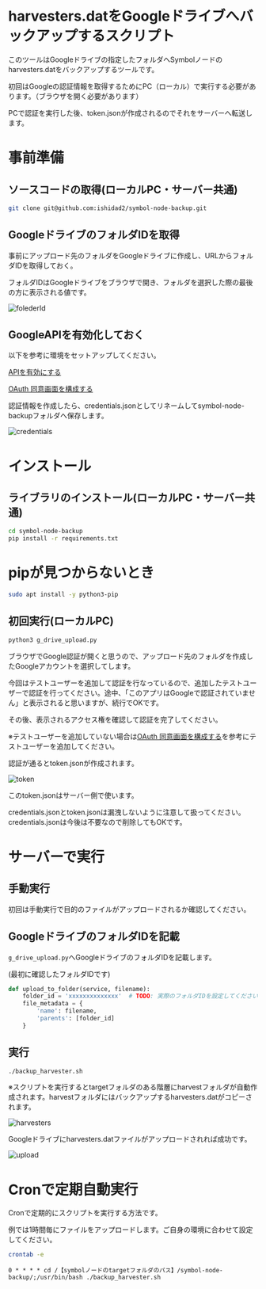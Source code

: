# harvesters.datをGoogleドライブへバックアップするスクリプト

このツールはGoogleドライブの指定したフォルダへSymbolノードのharvesters.datをバックアップするツールです。

初回はGoogleの認証情報を取得するためにPC（ローカル）で実行する必要があります。（ブラウザを開く必要があります）

PCで認証を実行した後、token.jsonが作成されるのでそれをサーバーへ転送します。

# 事前準備

## ソースコードの取得(ローカルPC・サーバー共通)

```bash
git clone git@github.com:ishidad2/symbol-node-backup.git
```

## GoogleドライブのフォルダIDを取得

事前にアップロード先のフォルダをGoogleドライブに作成し、URLからフォルダIDを取得しておく。

フォルダIDはGoogleドライブをブラウザで開き、フォルダを選択した際の最後の方に表示される値です。

![folederId](images/folderId.png)

## GoogleAPIを有効化しておく

以下を参考に環境をセットアップしてください。

[APIを有効にする](https://developers.google.com/drive/api/quickstart/python?hl=ja#enable_the_api)

[OAuth 同意画面を構成する](https://developers.google.com/drive/api/quickstart/python?hl=ja#configure_the_oauth_consent_screen)

認証情報を作成したら、credentials.jsonとしてリネームしてsymbol-node-backupフォルダへ保存します。

![credentials](images/credentials.png)

# インストール

## ライブラリのインストール(ローカルPC・サーバー共通)

```bash
cd symbol-node-backup
pip install -r requirements.txt
```

# pipが見つからないとき

```bash
sudo apt install -y python3-pip
```

## 初回実行(ローカルPC)

```bash
python3 g_drive_upload.py
```

ブラウザでGoogle認証が開くと思うので、アップロード先のフォルダを作成したGoogleアカウントを選択してします。

今回はテストユーザーを追加して認証を行なっているので、追加したテストユーザーで認証を行ってください。途中、「このアプリはGoogleで認証されていません」と表示されると思いますが、続行でOKです。

その後、表示されるアクセス権を確認して認証を完了してください。

※テストユーザーを追加していない場合は[OAuth 同意画面を構成する](https://developers.google.com/drive/api/quickstart/python?hl=ja#configure_the_oauth_consent_screen)を参考にテストユーザーを追加してください。

認証が通るとtoken.jsonが作成されます。

![token](images/token.png)

このtoken.jsonはサーバー側で使います。

credentials.jsonとtoken.jsonは漏洩しないように注意して扱ってください。
credentials.jsonは今後は不要なので削除してもOKです。

# サーバーで実行

## 手動実行

初回は手動実行で目的のファイルがアップロードされるか確認してください。

## GoogleドライブのフォルダIDを記載

`g_drive_upload.py`へGoogleドライブのフォルダIDを記載します。

(最初に確認したフォルダIDです)

```python
def upload_to_folder(service, filename):
    folder_id = 'xxxxxxxxxxxxxx'  # TODO: 実際のフォルダIDを設定してください
    file_metadata = {
        'name': filename,
        'parents': [folder_id]
    }
```

## 実行

```bash
./backup_harvester.sh
```

※スクリプトを実行するとtargetフォルダのある階層にharvestフォルダが自動作成されます。harvestフォルダにはバックアップするharvesters.datがコピーされます。

![harvesters](images/harvesters.png)

Googleドライブにharvesters.datファイルがアップロードされれば成功です。

![upload](images/upload.png)

# Cronで定期自動実行

Cronで定期的にスクリプトを実行する方法です。

例では1時間毎にファイルをアップロードします。ご自身の環境に合わせて設定してください。

```bash
crontab -e
```

```
0 * * * * cd /【symbolノードのtargetフォルダのパス】/symbol-node-backup/;/usr/bin/bash ./backup_harvester.sh
```